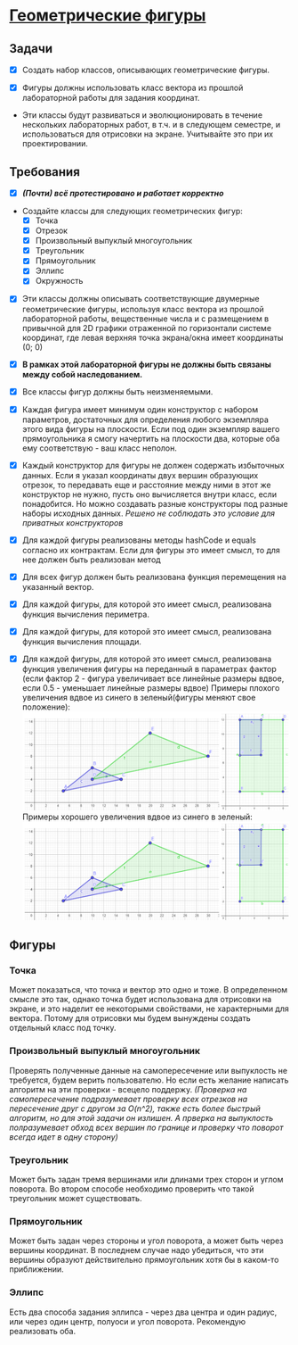 # [Геометрические фигуры](https://docs.google.com/document/d/1A18qGJREgZIWKTNvccZuinMJBb_x3OTrv2bQF9lJVy8/edit?tab=t.0#heading=h.hvdz6ln2bwxi)

## Задачи
* [X] Создать набор классов, описывающих геометрические фигуры.

* [X] Фигуры должны использовать класс вектора из прошлой лабораторной работы для задания координат.

* Эти классы будут развиваться и эволюционировать в течение нескольких лабораторных работ, в т.ч. и в следующем семестре, и использоваться для отрисовки на экране. Учитывайте это при их проектировании.

## Требования
* [X] ***(Почти) всё протестировано и работает корректно***

* Создайте классы для следующих геометрических фигур: 
  * [X] Точка
  * [X] Отрезок
  * [X] Произвольный выпуклый многоугольник
  * [X] Треугольник
  * [X] Прямоугольник
  * [X] Эллипс
  * [X] Окружность

* [X] Эти классы должны описывать соответствующие двумерные геометрические фигуры, используя класс вектора из прошлой лабораторной работы, вещественные числа и с размещением в привычной для 2D графики отраженной по горизонтали системе координат, где левая верхняя точка экрана/окна имеет координаты (0; 0)



* [X] **В рамках этой лабораторной фигуры не должны быть связаны между собой наследованием.** 

* [X] Все классы фигур должны быть неизменяемыми.

* [X] Каждая фигура имеет минимум один конструктор с набором параметров, достаточных для определения любого экземпляра этого вида фигуры на плоскости. Если под один экземпляр вашего прямоугольника я смогу начертить на плоскости два, которые оба ему соответствую - ваш класс неполон.

* [X] Каждый конструктор для фигуры не должен содержать избыточных данных. Если я указал координаты двух вершин образующих отрезок, то передавать еще и расстояние между ними в этот же конструктор не нужно, пусть оно вычисляется внутри класс, если понадобится. Но можно создавать разные конструкторы под разные наборы исходных данных. *Решено не соблюдать это условие для приватных конструкторов*

* [X] Для каждой фигуры реализованы методы hashCode и equals согласно их контрактам. Если для фигуры это имеет смысл, то для нее должен быть реализован метод 

* [X] Для всех фигур должен быть реализована функция перемещения на указанный вектор.

* [X] Для каждой фигуры, для которой это имеет смысл, реализована функция вычисления периметра.

* [X] Для каждой фигуры, для которой это имеет смысл, реализована функция вычисления площади.

* [X] Для каждой фигуры, для которой это имеет смысл, реализована функция увеличения фигуры на переданный в параметрах фактор (если фактор 2 - фигура увеличивает все линейные размеры вдвое, если 0.5 - уменьшает линейные размеры вдвое) 
Примеры плохого увеличения вдвое из синего в зеленый(фигуры меняют свое положение):
![Картинка с плохим увеличением](img\bad_scale.png)
Примеры хорошего увеличения вдвое из синего в зеленый:
![Картинка с хорошим увеличением](img\bad_scale.png)

## Фигуры

### Точка

Может показаться, что точка и вектор это одно и тоже. В определенном смысле это так, однако точка будет использована для отрисовки на экране, и это наделит ее некоторыми свойствами, не характерными для вектора. Потому для отрисовки мы будем вынуждены создать отдельный класс под точку.

### Произвольный выпуклый многоугольник

Проверять полученные данные на самопересечение или выпуклость не требуется, будем верить пользователю. Но если есть желание написать алгоритм на эти проверки - всецело поддержу. *(Проверка на самопересечение подразумевает проверку всех отрезков на пересечение друг с другом за O(n^2), также есть более быстрый алгоритм, но для этой задачи он излишен. А прверка на выпуклость полразумевает обход всех вершин по границе и проверку что поворот всегда идет в одну сторону)*

### Треугольник

Может быть задан тремя вершинами или длинами трех сторон и углом поворота. Во втором способе необходимо проверить что такой треугольник может существовать.

### Прямоугольник

Может быть задан через стороны и угол поворота, а может быть через вершины координат. В последнем случае надо убедиться, что эти вершины образуют действительно прямоугольник хотя бы в каком-то приближении.

### Эллипс

Есть два способа задания эллипса - через два центра и один радиус, или через один центр, полуоси и угол поворота. Рекомендую реализовать оба.
